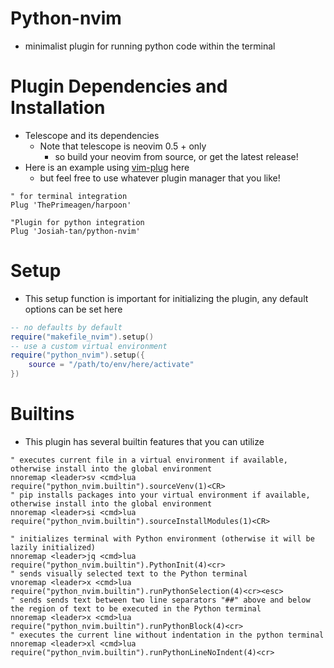 # Python-nvim

  - minimalist plugin for running python code within the terminal

# Plugin Dependencies and Installation

  - Telescope and its dependencies
      - Note that telescope is neovim 0.5 + only
          - so build your neovim from source, or get the latest
            release\!
  - Here is an example using
    [vim-plug](https://github.com/junegunn/vim-plug) here
      - but feel free to use whatever plugin manager that you like\!

<!-- end list -->

``` vim
" for terminal integration
Plug 'ThePrimeagen/harpoon'

"Plugin for python integration
Plug 'Josiah-tan/python-nvim'
```

# Setup

  - This setup function is important for initializing the plugin, any
    default options can be set here

<!-- end list -->

``` lua
-- no defaults by default
require("makefile_nvim").setup()
-- use a custom virtual environment
require("python_nvim").setup({
    source = "/path/to/env/here/activate"
})
```

# Builtins

  - This plugin has several builtin features that you can utilize

<!-- end list -->

``` vim
" executes current file in a virtual environment if available, otherwise install into the global environment
nnoremap <leader>sv <cmd>lua require("python_nvim.builtin").sourceVenv(1)<CR>
" pip installs packages into your virtual environment if available, otherwise install into the global environment
nnoremap <leader>si <cmd>lua require("python_nvim.builtin").sourceInstallModules(1)<CR>

" initializes terminal with Python environment (otherwise it will be lazily initialized)
nnoremap <leader>jq <cmd>lua require("python_nvim.builtin").PythonInit(4)<cr>
" sends visually selected text to the Python terminal
vnoremap <leader>x <cmd>lua require("python_nvim.builtin").runPythonSelection(4)<cr><esc>
" sends sends text between two line separators "##" above and below the region of text to be executed in the Python terminal
nnoremap <leader>x <cmd>lua require("python_nvim.builtin").runPythonBlock(4)<cr>
" executes the current line without indentation in the python terminal
nnoremap <leader>xl <cmd>lua require("python_nvim.builtin").runPythonLineNoIndent(4)<cr>
```
